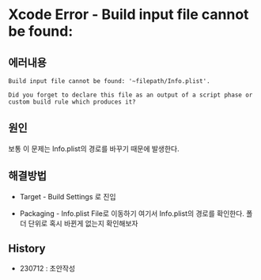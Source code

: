 # Xcode Error - Build input file cannot be found:

## 에러내용
```
Build input file cannot be found: '~filepath/Info.plist'.

Did you forget to declare this file as an output of a script phase or custom build rule which produces it?
```

## 원인

보통 이 문제는 Info.plist의 경로를 바꾸기 때문에 발생한다.


## 해결방법

- Target - Build Settings 로 진입

- Packaging - Info.plist File로 이동하기
여기서 Info.plist의 경로를 확인한다. 폴더 단위로 혹시 바뀐게 없는지 확인해보자


## History
- 230712 : 초안작성
